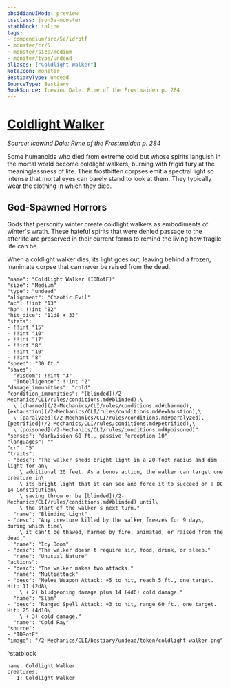 ```yaml
---
obsidianUIMode: preview
cssclass: json5e-monster
statblock: inline
tags:
- compendium/src/5e/idrotf
- monster/cr/5
- monster/size/medium
- monster/type/undead
aliases: ["Coldlight Walker"]
NoteIcon: monster
BestiaryType: undead
SourceType: Bestiary
BookSource: Icewind Dale: Rime of the Frostmaiden p. 284
---
```

# [Coldlight Walker](2-Mechanics/CLI/bestiary/undead/coldlight-walker-idrotf.md)
*Source: Icewind Dale: Rime of the Frostmaiden p. 284*  

Some humanoids who died from extreme cold but whose spirits languish in the mortal world become coldlight walkers, burning with frigid fury at the meaninglessness of life. Their frostbitten corpses emit a spectral light so intense that mortal eyes can barely stand to look at them. They typically wear the clothing in which they died.

## God-Spawned Horrors

Gods that personify winter create coldlight walkers as embodiments of winter's wrath. These hateful spirits that were denied passage to the afterlife are preserved in their current forms to remind the living how fragile life can be.

When a coldlight walker dies, its light goes out, leaving behind a frozen, inanimate corpse that can never be raised from the dead.

```statblock
"name": "Coldlight Walker (IDRotF)"
"size": "Medium"
"type": "undead"
"alignment": "Chaotic Evil"
"ac": !!int "13"
"hp": !!int "82"
"hit_dice": "11d8 + 33"
"stats":
- !!int "15"
- !!int "10"
- !!int "17"
- !!int "8"
- !!int "10"
- !!int "8"
"speed": "30 ft."
"saves":
  "Wisdom": !!int "3"
  "Intelligence": !!int "2"
"damage_immunities": "cold"
"condition_immunities": "[blinded](/2-Mechanics/CLI/rules/conditions.md#blinded),\
  \ [charmed](/2-Mechanics/CLI/rules/conditions.md#charmed), [exhaustion](/2-Mechanics/CLI/rules/conditions.md#exhaustion),\
  \ [paralyzed](/2-Mechanics/CLI/rules/conditions.md#paralyzed), [petrified](/2-Mechanics/CLI/rules/conditions.md#petrified),\
  \ [poisoned](/2-Mechanics/CLI/rules/conditions.md#poisoned)"
"senses": "darkvision 60 ft., passive Perception 10"
"languages": ""
"cr": "5"
"traits":
- "desc": "The walker sheds bright light in a 20-foot radius and dim light for an\
    \ additional 20 feet. As a bonus action, the walker can target one creature in\
    \ its bright light that it can see and force it to succeed on a DC 14 Constitution\
    \ saving throw or be [blinded](/2-Mechanics/CLI/rules/conditions.md#blinded) until\
    \ the start of the walker's next turn."
  "name": "Blinding Light"
- "desc": "Any creature killed by the walker freezes for 9 days, during which time\
    \ it can't be thawed, harmed by fire, animated, or raised from the dead."
  "name": "Icy Doom"
- "desc": "The walker doesn't require air, food, drink, or sleep."
  "name": "Unusual Nature"
"actions":
- "desc": "The walker makes two attacks."
  "name": "Multiattack"
- "desc": "Melee Weapon Attack: +5 to hit, reach 5 ft., one target. Hit: 11 (2d8\
    \ + 2) bludgeoning damage plus 14 (4d6) cold damage."
  "name": "Slam"
- "desc": "Ranged Spell Attack: +3 to hit, range 60 ft., one target. Hit: 25 (4d10\
    \ + 3) cold damage."
  "name": "Cold Ray"
"source":
- "IDRotF"
"image": "/2-Mechanics/CLI/bestiary/undead/token/coldlight-walker.png"
```
^statblock

```encounter-table
name: Coldlight Walker
creatures:
 - 1: Coldlight Walker
```